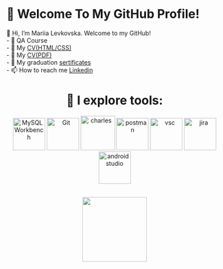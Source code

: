 <h1>👋 Welcome To My GitHub Profile!</h1>
👋 Hi, I’m Mariia Levkovska. Welcome to my GitHub!<br>
- 🌱 QA Course <br>
- 🌱 My <a href="https://github.com/Mariia30/CV">CV(HTML/CSS)</a> <br>
- 🌱 My <a href="">CV(PDF)</a> <br>
- 🌱 My graduation <a href="https://drive.google.com/drive/folders/10Hg6fJYMYIhniY496z-q46Xd9s3Q9oPw?usp=sharing">sertificates</a> <br>
- 📫 How to reach me <a href="https://www.linkedin.com/in/mariia-levkovska/">Linkedin</a> <br>

 <h1 align="center">🔷 I explore tools: <br></h1>
<div align="center">
<img alt="MySQL Workbench" height="75px" src="https://user-images.githubusercontent.com/22035682/165832548-2ed55e69-4c99-401c-825b-c4f2c69c4d4b.png" />
<img alt="Git" height="75px" src="https://user-images.githubusercontent.com/22035682/165832234-c181f4aa-8c07-4c09-b357-989ae71deda2.png" />
<img alt="charles" height="80px"  src="https://user-images.githubusercontent.com/22035682/165832039-e1fc0c69-0731-47e0-8ca2-394d762ac44b.png" />
<img alt="postman" height="75px"  src="https://user-images.githubusercontent.com/22035682/165832584-8a7093e1-37bb-42c4-8908-9f3ecadaadb0.png" />
<img alt="vsc" height="75px"  src="https://user-images.githubusercontent.com/22035682/165833460-d7da6145-47c9-4d50-b0f9-ade1b649db71.png" />
<img alt="jira" height="75px"  src="https://user-images.githubusercontent.com/22035682/165833198-d2882739-3e8e-4419-a3ed-0ce3b0004e41.png" />
<img alt="android studio" height="75px" src="https://user-images.githubusercontent.com/22035682/167261961-2f8bf384-9ff3-4f20-a252-068fb93a0950.png" />
</div>
<br>

<p align="center">
<a href="https://github.com/Mariia30/github-readme-stats">
<img height=150 src="https://github-readme-stats.vercel.app/api/top-langs/?username=Mariia30&layout=compact" /></a>
</p>
